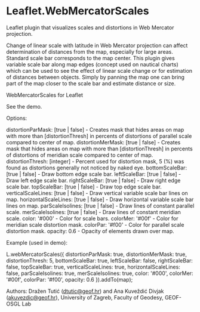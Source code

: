 # Leaflet.WebMercatorScales
Leaflet plugin that visualizes scales and distortions in Web Mercator projection.

Change of linear scale with latitude in Web Mercator projection can affect determination of distances from the map, especially for large areas. Standard scale bar corresponds to the map center. This plugin gives variable scale bar along map edges (concept used on nautical charts) which can be used to see the effect of linear scale change or for estimation of distances between objects. Simply by panning the map one can bring part of the map closer to the scale bar and estimate distance or size.

WebMercatorScales for Leaflet

See the demo.

Options:

distortionParMask: [true | false] - Creates mask that hides areas on map with more than [distortionThresh] in percents of distortions of parallel scale compared to center of map.
distortionMerMask: [true | false] - Creates mask that hides areas on map with more than [distortionThresh] in percents of distortions of meridian scale compared to center of map.
distortionThresh: [integer] - Percent used for distortion mask, 5 (%) was found as distortions generally not noticed by naked eye.
bottomScaleBar: [true | false] - Draw bottom edge scale bar. 
leftScaleBar: [true | false] - Draw left edge scale bar.
rightScaleBar: [true | false] - Draw right edge scale bar.
topScaleBar: [true | false] - Draw top edge scale bar.
verticalScaleLines: [true | false] - Draw vertical variable scale bar lines on map. 
horizontalScaleLines: [true | false] - Draw horizontal variable scale bar lines on map.
parScaleIsolines: [true | false] - Draw lines of constant parallel scale.
merScaleIsolines: [true | false] - Draw lines of constant meridian scale.
color: '#000' - Color for scale bars.
colorMer: '#00f' - Color for meridian scale distortion mask.
colorPar: '#f00' - Color for parallel scale distortion mask.
opacity: 0.6 - Opacity of elements drawn over map.

Example (used in demo):

L.webMercatorScales({ distortionParMask: true,
						 distortionMerMask: true,
						 distortionThresh: 5, 
						 bottomScaleBar: true, 
						 leftScaleBar: false,
						 rightScaleBar: false, 
						 topScaleBar: true,
						 verticalScaleLines: true,
						 horizontalScaleLines: false,
						 parScaleIsolines: true,
						 merScaleIsolines: true,
						 color: '#000',
						 colorMer: '#00f',
						 colorPar: '#f00',
						 opacity: 0.6 }).addTo(map);
             
Authors: Dražen Tutić (dtutic@geof.hr) and Ana Kuveždić Divjak (akuvezdic@geof.hr), University of Zagreb, Faculty of Geodesy, GEOF-OSGL Lab
